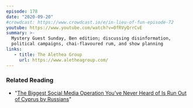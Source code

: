```yaml
---
episode: 178
date: "2020-09-20"
#crowdcast: https://www.crowdcast.io/e/in-lieu-of-fun-episode-72
youtube: https://www.youtube.com/watch?v=0fRVyQrrCvE
summary: >-
  Mystery Guest Sunday, Ben edition; discussing disinformation,
  political campaigns, chai-flavoured rum, and show planning
links:
   - title: The Alethea Group
     url: https://www.aletheagroup.com/
---
```


### Related Reading

- "[The Biggest Social Media Operation You’ve Never Heard of Is Run Out of  Cyprus by
  Russians](https://www.lawfareblog.com/biggest-social-media-operation-youve-never-heard-run-out-cyprus-russians)"
